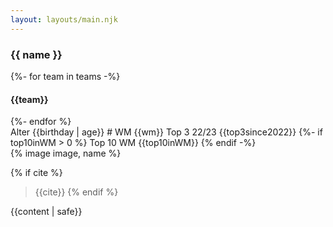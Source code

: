 ```yaml
---
layout: layouts/main.njk
---
```


<div class="card fahrer">
  <h3 class="name">{{ name }}</h3>
  <div class="team">
  {%- for team in teams -%}
  <h4>{{team}}</h4>
  {%- endfor %}
  </div>
  <div class="stats">
    <span class="age label">Alter</span>
    <span class="age value">{{birthday | age}}</span>
    <span class="prevWM label"># WM</span>
    <span class="prevWM value">{{wm}}</span>
    <span class="top3 label">Top 3 22/23</span>
    <span class="top3 value">{{top3since2022}}</span>
    {%- if top10inWM > 0 %}
    <span class="top10 label">Top 10 WM</span>
    <span class="top10 value">{{top10inWM}}</span>
    {% endif -%}
  </div>
  {% image image, name %}
</div>

{% if cite %}
> {{cite}}
{% endif %}

{{content | safe}}

